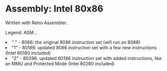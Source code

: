 # Assembly: Intel 80x86

Written with Retro Assembler.

Legend:
    ASM...
    <li>" " - 8086: the original 8086 instruction set (will run on 8088)</li>
    <li>"1" - 80186: updated 8086 instruction set with a few new instructions (Intel 80180 included)</li>
    <li>"2" - 80286: updated 80186 instruction set with added instructions, like an MMU and Protected Mode (Intel 80280 included)</li>

    
